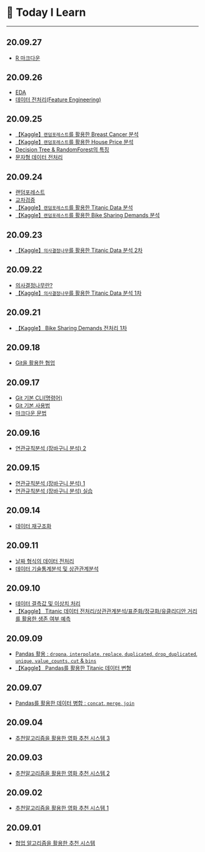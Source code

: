 # :bookmark_tabs: Today I Learn

---



## 20.09.27

* [R 마크다운]()

  

## 20.09.26

* [EDA]()
* [데이터 전처리(Feature Engineering)]() 

  

## 20.09.25

* [【Kaggle】`랜덤포레스트`를 활용한 Breast Cancer 분석](https://github.com/chloecmin/MultiCampus-AI-Engineering-based-on-Deep-Learning/blob/master/200925/200925%20breast-cancer-wisconsin.ipynb)
* [【Kaggle】`랜덤포레스트`를 활용한 House Price 분석](https://github.com/chloecmin/MultiCampus-AI-Engineering-based-on-Deep-Learning/blob/master/200925/200925%20House-Prices.ipynb) 
* [Decision Tree & RandomForest의 특징](https://github.com/chloecmin/MultiCampus-AI-Engineering-based-on-Deep-Learning/blob/master/200925/DT%20%26%20RF%EC%9D%98%20%ED%8A%B9%EC%A7%95.md)
* [문자형 데이터 전처리](https://github.com/chloecmin/MultiCampus-AI-Engineering-based-on-Deep-Learning/blob/master/200925/200925%20문자형%20데이터.ipynb)



## 20.09.24

* [랜덤포레스트](https://github.com/chloecmin/MultiCampus-AI-Engineering-based-on-Deep-Learning/blob/master/200924/%EB%9E%9C%EB%8D%A4%ED%8F%AC%EB%A0%88%EC%8A%A4%ED%8A%B8.md)
* [교차검증](https://github.com/chloecmin/MultiCampus-AI-Engineering-based-on-Deep-Learning/blob/master/200924/%EA%B5%90%EC%B0%A8%EA%B2%80%EC%A6%9D.md)
* [【Kaggle】`랜덤포레스트`를 활용한 Titanic Data 분석](https://github.com/chloecmin/MultiCampus-AI-Engineering-based-on-Deep-Learning/blob/master/200924/200924%20titanic.ipynb)
* [【Kaggle】`랜덤포레스트`를 활용한 Bike Sharing Demands 분석](https://github.com/chloecmin/MultiCampus-AI-Engineering-based-on-Deep-Learning/blob/master/200924/200924%20bike-sharing-demand.ipynb) 



## 20.09.23

* [【Kaggle】`의사결정나무`를 활용한 Titanic Data 분석 2차](https://github.com/chloecmin/MultiCampus-AI-Engineering-based-on-Deep-Learning/tree/master/200923)

  


## 20.09.22 

* [의사결정나무란?](https://github.com/chloecmin/MultiCampus-AI-Engineering-based-on-Deep-Learning/blob/master/200922/%EC%9D%98%EC%82%AC%EA%B2%B0%EC%A0%95%EB%82%98%EB%AC%B4(Decision%20Tree).md)
* [【Kaggle】`의사결정나무`를 활용한 Titanic Data 분석 1차](https://github.com/chloecmin/MultiCampus-AI-Engineering-based-on-Deep-Learning/tree/master/200922)




## 20.09.21 

* [【Kaggle】 Bike Sharing Demands 전처리 1차](https://github.com/chloecmin/MultiCampus-AI-Engineering-based-on-Deep-Learning/blob/master/200921/20200921.ipynb)



## 20.09.18 

* [Git을 활용한 협업](https://github.com/chloecmin/MultiCampus-AI-Engineering-based-on-Deep-Learning/blob/master/200918/git2.md)



## 20.09.17 

* [Git 기본 CLI(명령어)](https://github.com/chloecmin/MultiCampus-AI-Engineering-based-on-Deep-Learning/blob/master/200917/%EA%B5%90%EC%95%881_CLI.md)
* [Git 기본 사용법](https://github.com/chloecmin/MultiCampus-AI-Engineering-based-on-Deep-Learning/blob/master/200917/%EA%B5%90%EC%95%882_git.md)
* [마크다운 문법](https://github.com/chloecmin/MultiCampus-AI-Engineering-based-on-Deep-Learning/blob/master/200917/%EC%8B%A4%EC%8A%B51_%EB%AF%BC%EC%B1%84%EC%A0%95.md)



## 20.09.16

* [연관규칙분석 (장바구니 분석) 2](https://github.com/chloecmin/MultiCampus-AI-Engineering-based-on-Deep-Learning/blob/master/200915/20200916.ipynb) 



## 20.09.15

* [연관규칙분석 (장바구니 분석) 1](https://github.com/chloecmin/MultiCampus-AI-Engineering-based-on-Deep-Learning/blob/master/200915/20200915.ipynb)
* [연관규칙분석 (장바구니 분석) 실습](https://github.com/chloecmin/MultiCampus-AI-Engineering-based-on-Deep-Learning/blob/master/200915/200915%20%EC%97%B0%EC%8A%B5%EB%AC%B8%EC%A0%9C.ipynb)



## 20.09.14

* [데이터 재구조화](https://github.com/chloecmin/MultiCampus-AI-Engineering-based-on-Deep-Learning/blob/master/200914/20200914.ipynb)



## 20.09.11

* [날짜 형식의 데이터 전처리](https://github.com/chloecmin/MultiCampus-AI-Engineering-based-on-Deep-Learning/blob/master/200911/200911.ipynb)
* [데이터 기술통계분석 및 상관관계분석](https://github.com/chloecmin/MultiCampus-AI-Engineering-based-on-Deep-Learning/blob/master/200911/200911%20수행평가.ipynb)



## 20.09.10

* [데이터 결측값 및 이상치 처리](https://github.com/chloecmin/MultiCampus-AI-Engineering-based-on-Deep-Learning/blob/master/200910/20200910.ipynb)
* [【Kaggle】 Titanic 데이터 전처리/상관관계분석/표준화/정규화/유클리디안 거리를 활용한 생존 여부 예측 ](https://github.com/chloecmin/MultiCampus-AI-Engineering-based-on-Deep-Learning/blob/master/200910/200910%20연습문제.ipynb)



## 20.09.09

* [Pandas 활용 : `dropna`, `interpolate`, `replace`, `duplicated`, `drop_duplicated`, `unique`, `value_counts`, `cut` & `bins`](https://github.com/chloecmin/MultiCampus-AI-Engineering-based-on-Deep-Learning/blob/master/200909/20200909.ipynb)
* [【Kaggle】 Pandas를 활용한 Titanic 데이터 변형](https://github.com/chloecmin/MultiCampus-AI-Engineering-based-on-Deep-Learning/blob/master/200909/200909%20연습문제.ipynb) 



## 20.09.07

* [Pandas를 활용한 데이터 병합 : `concat`, `merge`, `join`](https://github.com/chloecmin/MultiCampus-AI-Engineering-based-on-Deep-Learning/blob/master/200907/20200907.ipynb) 



## 20.09.04

* [추천알고리즘을 활용한 영화 추천 시스템 3](https://github.com/chloecmin/MultiCampus-AI-Engineering-based-on-Deep-Learning/blob/master/200904/20200904.ipynb) 



## 20.09.03

* [추천알고리즘을 활용한 영화 추천 시스템 2](https://github.com/chloecmin/MultiCampus-AI-Engineering-based-on-Deep-Learning/blob/master/200903/20200903.ipynb) 



## 20.09.02

* [추천알고리즘을 활용한 영화 추천 시스템 1](https://github.com/chloecmin/MultiCampus-AI-Engineering-based-on-Deep-Learning/blob/master/200902/200902.ipynb) 



## 20.09.01

* [협업 알고리즘을 활용한 추천 시스템](https://github.com/chloecmin/MultiCampus-AI-Engineering-based-on-Deep-Learning/blob/master/200902/20200902.ipynb) 

